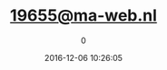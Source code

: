 ---
index: 4159
title: "19655@ma-web.nl"
subtitle: ""
author: 0
date: "2016-12-06 10:26:05"
date_gmt: "2016-12-06 08:26:05"
excerpt: ""
content: "19655@ma-web.nl\ncharlotte"
status: "publish"
comment_status: "closed"
name: "19655-ma-web-nl"
modified: "2016-12-06 10:26:05"
modified_gmt: "2016-12-06 08:26:05"
content_filtered: ""
parent: 0
guid: "//www.artkidsfoundation.org/?type=flamingo_contact&p=4159"
type: "flamingo_contact"
comment_count: 0
categories: []
tags: []
---